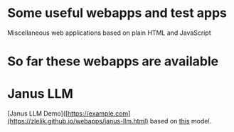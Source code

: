 # Some useful webapps and test apps
Miscellaneous web applications based on plain HTML and JavaScript

# So far these webapps are available
# Janus LLM
[Janus LLM Demo]([https://example.com](https://zlelik.github.io/webapps/janus-llm.html) based on [this](https://huggingface.co/onnx-community/Janus-1.3B-ONNX) model.
